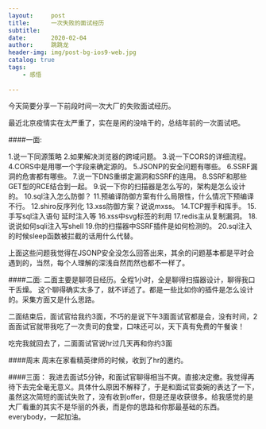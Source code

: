 ```yaml
---
layout:     post
title:      一次失败的面试经历
subtitle:   
date:       2020-02-04
author:     跳跳龙
header-img: img/post-bg-ios9-web.jpg
catalog: true
tags:
    - 感悟
            
---
```


今天简要分享一下前段时间一次大厂的失败面试经历。

最近北京疫情实在太严重了，实在是闲的没啥干的，总结年前的一次面试吧。

####一面:

1.说一下同源策略
2.如果解决浏览器的跨域问题。
3.说一下CORS的详细流程。
4.CORS中是用哪一个字段来确定源的。
5.JSONP的安全问题有哪些。
6.SSRF漏洞的危害都有哪些。
7.说一下DNS重绑定漏洞和SSRF的连用。
8.SSRF和那些GET型的RCE结合到一起。
9.说一下你的扫描器是怎么写的，架构是怎么设计的。
10.sql注入怎么防御？
11.预编译防御方案有什么局限性，什么情况下预编译不行。
12.shiro反序列化
13.xss防御方案？说说mxss。
14.TCP握手和挥手。
15.手写sql注入语句 延时注入等
16.xss中svg标签的利用
17.redis主从复制漏洞。
18.说说如何sqli注入写shell
19.你的扫描器中SSRF插件是如何检测的。
20.sql注入的时候sleep函数被拦截的话用什么代替。

上面这些问题我觉得在JSONP安全没怎么回答出来，其余的问题基本都是平时会遇到的，当然，每个人理解的深浅自然而然也都不一样了。

####二面:
二面主要是聊项目经历。全程1小时，全是聊得扫描器设计，聊得我口干舌燥。
这个聊得确实太多了，就不详述了。都是一些比如你的插件是怎么设计的。采集方面又是什么思路。

二面结束后，面试官给我约3面，不巧的是说下午3面面试官都是会，没有时间，2面面试官就带我吃了一次贵司的食堂，口味还可以，天下真有免费的午餐诶！

吃完我就回去了，二面面试官说hr过几天再和你约3面

####周末
周末在家看精英律师的时候，收到了hr的邀约。

####三面：
我进去面试5分钟，和面试官聊得相当不爽。直接决定撤。我觉得再待下去完全毫无意义。具体什么原因不解释了，于是和面试官委婉的表达了一下，虽然这次简短的面试失败了，没有收到offer，但是还是收获很多。给我感觉的是大厂看重的其实不是华丽的外表，而是你的思路和你那最基础的东西。everybody，一起加油。




